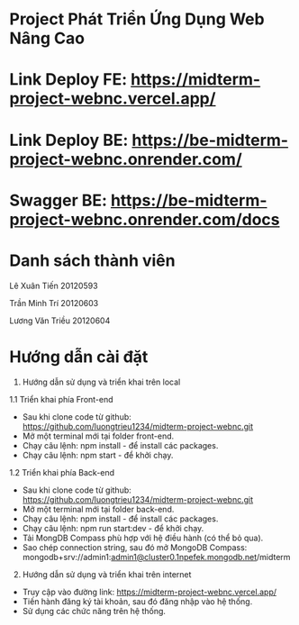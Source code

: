 # Project Phát Triển Ứng Dụng Web Nâng Cao
# Link Deploy FE: https://midterm-project-webnc.vercel.app/
# Link Deploy BE: https://be-midterm-project-webnc.onrender.com/
# Swagger BE: https://be-midterm-project-webnc.onrender.com/docs

# Danh sách thành viên
Lê Xuân Tiến 20120593

Trần Minh Trí 20120603

Lương Văn Triều 20120604

# Hướng dẫn cài đặt
1.	Hướng dẫn sử dụng và triển khai trên local

1.1 Triển khai phía Front-end
-	Sau khi clone code từ github: https://github.com/luongtrieu1234/midterm-project-webnc.git
-	Mở một terminal mới tại folder front-end.
-	Chạy câu lệnh: npm install - để install các packages.
-	Chạy câu lệnh: npm start - để khởi chạy.

1.2 Triển khai phía Back-end
-	Sau khi clone code từ github: https://github.com/luongtrieu1234/midterm-project-webnc.git
-	Mở một terminal mới tại folder back-end.
-	Chạy câu lệnh: npm install - để install các packages.
-	Chạy câu lệnh: npm run start:dev - để khởi chạy.
-	Tải MongDB Compass phù hợp với hệ điều hành (có thể bỏ qua).
-	Sao chép connection string, sau đó mở MongoDB Compass:
mongodb+srv://admin1:admin1@cluster0.1npefek.mongodb.net/midterm

2.	Hướng dẫn sử dụng và triển khai trên internet
-	Truy cập vào đường link: https://midterm-project-webnc.vercel.app/ 
-	Tiến hành đăng ký tài khoản, sau đó đăng nhập vào hệ thống.
-	Sử dụng các chức năng trên hệ thống.

